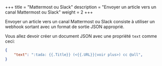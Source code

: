 +++
title = "Mattermost ou Slack"
description = "Envoyer un article vers un canal Mattermost ou Slack"
weight = 2
+++

Envoyer un article vers un canal Mattermost ou Slack consiste à utiliser un webhook sortant avec un format de sortie JSON approprié.

Vous allez devoir créer un document JSON avec une propriété `text` comme ceci:

```json
{
	"text": ":tada: {{.Title}} (<{{.URL}}|voir plus>) cc @all",
}
```
